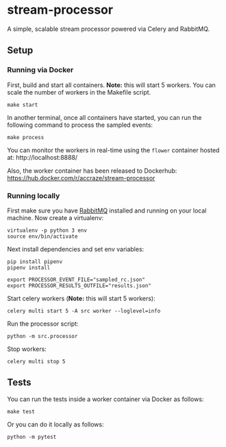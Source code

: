 # stream-processor
A simple, scalable stream processor powered via Celery and RabbitMQ.

## Setup

### Running via Docker

First, build and start all containers. 
**Note:** this will start 5 workers. You can scale the number of workers in the Makefile script.
```
make start
```

In another terminal, once all containers have started, you can run the following command to process the sampled events:

```
make process
```

You can monitor the workers in real-time using the `flower` container hosted at:
http://localhost:8888/

Also, the worker container has been released to Dockerhub:
https://hub.docker.com/r/accraze/stream-processor

### Running locally
First make sure you have [RabbitMQ](https://www.rabbitmq.com/) installed and running on your local machine.
Now create a virtualenv:
```
virtualenv -p python 3 env
source env/bin/activate
```

Next install dependencies and set env variables:

```
pip install pipenv
pipenv install

export PROCESSOR_EVENT_FILE="sampled_rc.json"
export PROCESSOR_RESULTS_OUTFILE="results.json"
```

Start celery workers (**Note:** this will start 5 workers):

```
celery multi start 5 -A src worker --loglevel=info
```

Run the processor script:

```
python -m src.processor
```

Stop workers:
```
celery multi stop 5
```


## Tests

You can run the tests inside a worker container via Docker as follows:
```
make test
```

Or you can do it locally as follows:
```
python -m pytest
```
